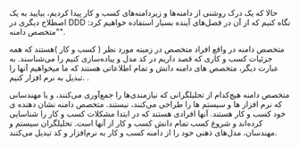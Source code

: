 حالا که یک درک روشنی از دامنه‌ها و زیردامنه‌های کسب و کار پیدا کردیم، بیایید به یک اصطلاح دیگری در DDD نگاه کنیم که از آن در فصل‌های آینده بسیار استفاده خواهیم کرد: "متخصص دامنه".

متخصص دامنه در واقع افراد متخصص در زمینه مورد نظر ( کسب و کار )هستند که همه جزئیات کسب و کاری که قصد داریم در کد مدل و پیاده‌سازی کنیم را می‌شناسند. به عبارت دیگر، متخصص های دامنه دانش و تمام اطلاعاتی هستند که ما میخواهیم آنها را تبدیل به نرم افزار کنیم.
.

متخصص دامنه هیچ‌کدام از تحلیلگرانی که نیازمندی‌ها را جمع‌آوری می‌کنند، و یا مهندسانی که نرم افزار ها و سیستم ها را طراحی می‌کنند، نیستند. متخصص دامنه نشان دهنده ی خود کسب و کار هستند. آنها افرادی هستند که در ابتدا مشکلات کسب و کار را شناسایی کرده‌اند و شروع کسب تمام دانش کسب و کار از آنها است. 
تحلیلگران سیستم و مهندسان، مدل‌های ذهنی خود را از دامنه کسب و کار به نرم‌افزار و کد تبدیل می‌کنند.

